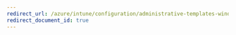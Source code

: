 ```yaml
---
redirect_url: /azure/intune/configuration/administrative-templates-windows
redirect_document_id: true
---
```

